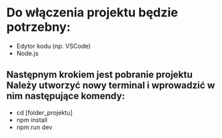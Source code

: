 <h1>Do włączenia projektu będzie potrzebny:</h1>
<ul>
  <li>
    Edytor kodu (np. VSCode)
  </li>
  <li>
    Node.js
  </li>
</ul>
<h2>Następnym krokiem jest pobranie projektu<br/>
    Należy utworzyć nowy terminal i wprowadzić w nim następujące komendy:</h2>
<ul>
  <li>
    cd [folder_projektu]
  </li>
  <li>
    npm install
  </li>
  <li>
    npm run dev
  </li>
</ul>
